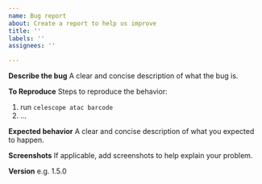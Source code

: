 ```yaml
---
name: Bug report
about: Create a report to help us improve
title: ''
labels: ''
assignees: ''

---
```


**Describe the bug**
A clear and concise description of what the bug is.

**To Reproduce**
Steps to reproduce the behavior:
1. run `celescope atac barcode`
2. ...

**Expected behavior**
A clear and concise description of what you expected to happen.

**Screenshots**
If applicable, add screenshots to help explain your problem.

**Version**
e.g. 1.5.0
